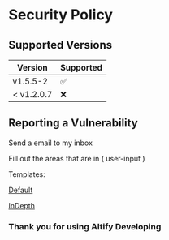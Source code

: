 # Security Policy

## Supported Versions

| Version | Supported          |
| ------- | ------------------ |
| v1.5.5-2   | :white_check_mark: |
| < v1.2.0.7   | :x:                |

## Reporting a Vulnerability

Send a email to my inbox

Fill out the areas that are in ( user-input )

Templates:

[Default](mailto:admin@psnator.com?cc=altify@mail.com&?subject=Report%3A%20Vulnerability%20%5B%20DEFAULT%20%5D&body=Hey%20Altify%2C%0D%0A%0D%0AI%20would%20like%20to%20inform%20you%20that%20there%20is%20a%20vulnerability%20in%20your%20(%20user-input%20).%20Also%2C%20you%20can%20contact%20me%20from%20this%20email%20or%20phone%20number%3A%20(%20user-input%20).%0D%0A%0D%0AFrom%2C%20(%20user-input%20))

[InDepth](mailto:admin@psnator.com?cc=altify@mail.com&?subject=Report%3A%20Vulnerability%20%5B%20IN-DEPTH%20%5D&body=Hey%20Altify%2C%0D%0A%0D%0AI%20would%20like%20to%20inform%20you%20that%20there%20is%20a%20vulnerability%20in%20your%20(%20user-input%20).%20Also%2C%20you%20can%20contact%20me%20from%20this%20email%20or%20phone%20number%3A%20(%20user-input%20).%0D%0A%0D%0AIn-Depth%20Version%20%5B%20OPTIONAL%20%5D%3A%20(%20user-input%20)%0D%0A%0D%0AFrom%2C%20(%20user-input%20))

### Thank you for using Altify Developing
